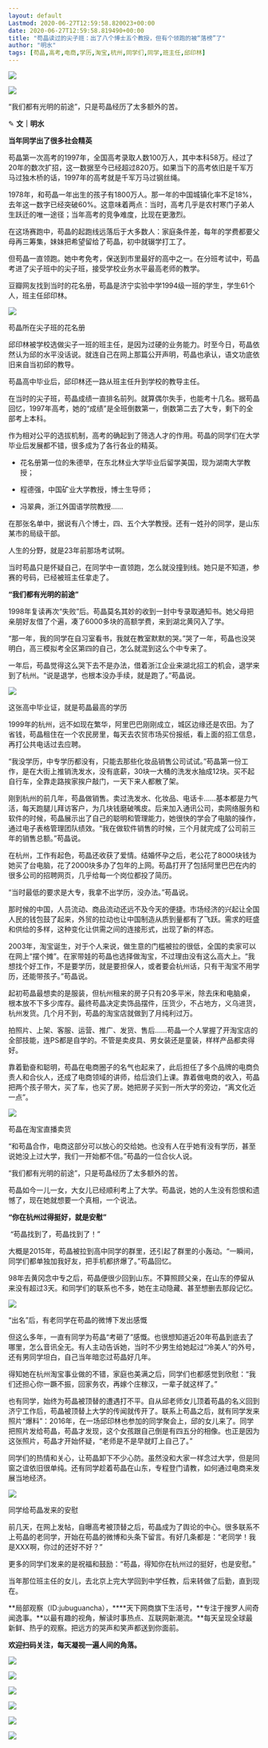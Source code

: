 ```yaml
---
layout: default
Lastmod: 2020-06-27T12:59:58.820023+00:00
date: 2020-06-27T12:59:58.819490+00:00
title: "苟晶读过的尖子班：出了八个博士五个教授，但有个领跑的被“落榜”了"
author: "明水"
tags: [苟晶,高考,电商,学历,淘宝,杭州,同学们,同学,班主任,邱印林]
---
```


![](https://images.weserv.nl/?url=https%3A//mmbiz.qpic.cn/mmbiz_gif/F3JRqPI2QJcMw9TbAE4OW71H31c82QuXia9OdOegqIfLKsLUfTnmRK5O0UHVsQy84tTKP5ErS8VC3yViaqFchVfA/640%3Fwx_fmt%3Dgif)

![](https://images.weserv.nl/?url=https%3A//mmbiz.qpic.cn/mmbiz_png/F3JRqPI2QJdxQ2A0p5vzLz8RRRAkEON248RJXnMkajDbmz8fWRGibBe1ScCQJHNaZAAOia8ma4d7eP3T3LibsWdJg/640%3Fwx_fmt%3Dpng)

  

“我们都有光明的前途”，只是苟晶经历了太多额外的苦。

✎ **文｜明水**

**当年同学出了很多社会精英**

苟晶第一次高考的1997年，全国高考录取人数100万人，其中本科58万。经过了20年的数次扩招，这一数据至今已经超过820万。如果当下的高考依旧是千军万马过独木桥的话，1997年的高考就是千军万马过钢丝绳。

1978年，和苟晶一年出生的孩子有1800万人。那一年的中国城镇化率不足18%，去年这一数字已经突破60%。这意味着两点：当时，高考几乎是农村寒门子弟人生跃迁的唯一途径；当年高考的竞争难度，比现在更激烈。

在这场赛跑中，苟晶的起跑线远落后于大多数人：家庭条件差，每年的学费都要父母再三筹集，妹妹把希望留给了苟晶，初中就辍学打工了。

但苟晶一直领跑。她中考免考，保送到市里最好的高中之一。在分班考试中，苟晶考进了尖子班中的尖子班，接受学校业务水平最高老师的教学。

豆瓣网友找到当时的花名册，苟晶是济宁实验中学1994级一班的学生，学生61个人，班主任邱印林。

![](https://images.weserv.nl/?url=https%3A//mmbiz.qpic.cn/mmbiz_jpg/F3JRqPI2QJcMw9TbAE4OW71H31c82QuX6yY9S7M2rIQP0Bq6WeMpUovPzJsRGxCMDLicPHzDIsvzRtKicZB10PRA/640%3Fwx_fmt%3Djpeg)

苟晶所在尖子班的花名册

邱印林被学校选做尖子一班的班主任，是因为过硬的业务能力。时至今日，苟晶依然认为邱的水平没话说。就连自己在网上那篇公开声明，苟晶也承认，语文功底依旧来自当初邱的教导。

苟晶高中毕业后，邱印林还一路从班主任升到学校的教导主任。

在当时的尖子班，苟晶成绩一直排名前列。就算偶尔失手，也能考十几名。据苟晶回忆，1997年高考，她的“成绩”是全班倒数第一，倒数第二去了大专，剩下的全部考上本科。

作为相对公平的选拔机制，高考的确起到了筛选人才的作用。苟晶的同学们在大学毕业后发展都不错，很多成为了各行各业的精英。

*   花名册第一位的朱德举，在东北林业大学毕业后留学美国，现为湖南大学教授；
    
*   程德强，中国矿业大学教授，博士生导师；
    
*   冯翠典，浙江外国语学院教授……
    

在那张名单中，据说有八个博士，四、五个大学教授。还有一姓孙的同学，是山东某市的局级干部。

人生的分野，就是23年前那场考试啊。

当时苟晶只是怀疑自己，在同学中一直领跑，怎么就没撞到线。她只是不知道，参赛的号码，已经被班主任拿走了。

**“我们都有光明的前途”**

1998年复读再次“失败”后。苟晶莫名其妙的收到一封中专录取通知书。她父母把亲朋好友借了个遍，凑了6000多块的高额学费，来到湖北黄冈入了学。

“那一年，我的同学在自习室看书，我就在教室默默的哭。”哭了一年，苟晶也没哭明白，高三模拟考全区第四的自己，怎么就混到这么个中专来了。

一年后，苟晶觉得这么哭下去不是办法，借着浙江企业来湖北招工的机会，退学来到了杭州。“说是退学，也根本没办手续，就是跑了。”苟晶说。

![](https://images.weserv.nl/?url=https%3A//mmbiz.qpic.cn/mmbiz_png/F3JRqPI2QJcMw9TbAE4OW71H31c82QuX1h1TWMA9R6j7297L6ianx6M9iaiaTJrQIvLA8IqiaiaosTnDzoyThudaU4Q/640%3Fwx_fmt%3Dpng)

这张高中毕业证，就是苟晶最高的学历

1999年的杭州，远不如现在繁华，阿里巴巴刚刚成立，城区边缘还是农田。为了省钱，苟晶租住在一个农民房里，每天去农贸市场买份报纸，看上面的招工信息，再打公共电话过去应聘。

“我没学历，中专学历都没有，只能去那些化妆品销售公司试试。”苟晶第一份工作，是在大街上推销洗发水，没有底薪，30块一大桶的洗发水抽成12块。买不起自行车，全靠走路挨家挨户敲门，一天下来人都散了架。

刚到杭州的前几年，苟晶做销售。卖过洗发水、化妆品、电话卡……基本都是力气活，每天跑腿儿拜访客户，为几块钱磨破嘴皮。后来加入通讯公司，卖网络服务和软件的时候，苟晶展示出了自己的聪明和管理能力，她很快的学会了电脑的操作，通过电子表格管理团队绩效。“我在做软件销售的时候，三个月就完成了公司前三年的销售总额。”苟晶说。

在杭州，工作有起色，苟晶还收获了爱情。结婚怀孕之后，老公花了8000块钱为她买了台电脑，花了2000块多办了包年的上网。苟晶打开了包括阿里巴巴在内的很多公司的招聘网页，几乎给每一个岗位都投了简历。

“当时最低的要求是大专，我拿不出学历，没办法。”苟晶说。

那时候的中国，人员流动、商品流动还远不及今天的便捷。市场经济的兴起让全国人民的钱包鼓了起来，外贸的拉动也让中国制造从质到量都有了飞跃。需求的旺盛和供给的多样，这种变化让供需之间的连接形式，出现了新的样态。

2003年，淘宝诞生，对于个人来说，做生意的门槛被拉的很低，全国的卖家可以在网上“摆个摊”。在家带娃的苟晶也选择做淘宝，不过理由没有这么高大上。“我想找个好工作，不是要学历，就是要担保人，或者要会杭州话，只有干淘宝不用学历，还能带孩子。”苟晶说。

起初苟晶最想卖的是服装，但杭州租来的房子只有20多平米，除去床和电脑桌，根本放不下多少库存。最终苟晶决定卖饰品摆件，压货少，不占地方，义乌进货，杭州发货。几个月不到，苟晶的淘宝店就做到了月纯利过万。

拍照片、上架、客服、运营、推广、发货、售后……苟晶一个人掌握了开淘宝店的全部技能，连PS都是自学的。不管是卖皮具、男女装还是童装，样样产品都卖得好。

靠着勤奋和聪明，苟晶在电商圈子的名气也起来了，此后担任了多个品牌的电商负责人和合伙人，还成了电商领域的讲师，给后浪们上课。靠着做电商的收入，苟晶把两个孩子带大，买了车，也买了房。她把房子买到一所大学的旁边，“离文化近一点”。

![](https://images.weserv.nl/?url=https%3A//mmbiz.qpic.cn/mmbiz_jpg/F3JRqPI2QJdxQ2A0p5vzLz8RRRAkEON2W6bUFQpUIMJciav6PuD0c76WJIrLN9FpTUfaMWlvWUicnYuAFm4nQicjA/640%3Fwx_fmt%3Djpeg)

苟晶在淘宝直播卖货

“和苟晶合作，电商这部分可以放心的交给她。也没有人在乎她有没有学历，甚至说她没上过大学，我们一开始都不信。”苟晶的一位合伙人说。

“我们都有光明的前途”，只是苟晶经历了太多额外的苦。

苟晶如今一儿一女，大女儿已经顺利考上了大学。苟晶说，她的人生没有怨恨和遗憾了，现在她就想要一个真相，一个说法。

**“你在杭州过得挺好，就是安慰”**

 “苟晶找到了，苟晶找到了！” 

大概是2015年，苟晶被拉到高中同学的群里，还引起了群里的小轰动。“一瞬间，同学们都单独加我好友，把手机都挤爆了。”苟晶回忆。

98年去黄冈念中专之后，苟晶便很少回到山东。不算照顾父亲，在山东的停留从来没有超过3天。和同学们的联系也不多，她在主动隐藏、甚至想删去那段记忆。

![](https://images.weserv.nl/?url=https%3A//mmbiz.qpic.cn/mmbiz_png/F3JRqPI2QJcMw9TbAE4OW71H31c82QuXlm3HIloZzDQO7uJVKrIsgbCWaicwTy3JZ0MYwO9JJN1ibDKYxj82MGmg/640%3Fwx_fmt%3Dpng)

“出名”后，有老同学在苟晶的微博下发出感慨

但这么多年，一直有同学为苟晶“考砸了”感慨。也很想知道近20年苟晶到底去了哪里，怎么音讯全无。有人主动告诉她，当时不少男生给她起过“冷美人”的外号，还有男同学坦白，自己当年暗恋过苟晶好几年。

得知她在杭州淘宝事业做的不错，家庭也美满之后，同学们也都感觉到欣慰：“我们还担心你一蹶不振，回家务农，再嫁个庄稼汉，一辈子就这样了。”

也有同学，始终为苟晶被顶替的遭遇打不平。自从邱老师女儿顶着苟晶的名义回到济宁工作后，苟晶被顶替上大学的传闻就传开了。联系上苟晶之后，就有同学发来照片“爆料”：2016年，在一场邱印林也参加的同学聚会上，邱的女儿来了。同学把照片发给苟晶，苟晶才发现，这个女孩跟自己倒是有四五分的相像。也正是因为这张照片，苟晶才开始怀疑，“老师是不是早就盯上自己了。”

同学们的热情和关心，让苟晶卸下不少心防。虽然没和大家一样念过大学，但是同窗之谊依旧很单纯。还有同学趁着苟晶在山东，专程登门请教，如何通过电商来发展当地经济。

![](https://images.weserv.nl/?url=https%3A//mmbiz.qpic.cn/mmbiz_png/F3JRqPI2QJcMw9TbAE4OW71H31c82QuXYT9nibWtEO1WWQbsrxUiaYBQPWfOcN1IdvK4rBTN3mlxBEmQa7GY3dXQ/640%3Fwx_fmt%3Dpng)

同学给苟晶发来的安慰

前几天，在网上发帖，自曝高考被顶替之后，苟晶成为了舆论的中心。很多联系不上苟晶的老同学，开始在苟晶的微博和头条下留言。有好几条都是：“老同学！我是XXX啊，你过的还好不好？”

更多的同学们发来的是祝福和鼓励：“苟晶，得知你在杭州过的挺好，也是安慰。”

当年那位班主任的女儿，去北京上完大学回到中学任教，后来转做了后勤，直到现在。

  

  

  

  

**局部观察（ID:jubuguancha），****天下网商旗下生活号，**专注于搜罗人间奇闻逸事。**以最有趣的视角，解读时事热点、互联网新潮流。**每天呈现全球最新鲜、热乎的观察。把远方的哭声和笑声都送到你面前。

**欢迎扫码关注，每天凝视一遍人间的角落。**

![](https://images.weserv.nl/?url=https%3A//mmbiz.qpic.cn/mmbiz_gif/F3JRqPI2QJcMw9TbAE4OW71H31c82QuXdutlk2PuZSezl3jZzmXib9n6SLic9yZNudhOQSia42icM6tDSYZHKIdGuQ/640%3Fwx_fmt%3Dgif)

  

  

  

  

![](https://images.weserv.nl/?url=https%3A//mmbiz.qpic.cn/mmbiz_gif/F3JRqPI2QJcMw9TbAE4OW71H31c82QuXia9OdOegqIfLKsLUfTnmRK5O0UHVsQy84tTKP5ErS8VC3yViaqFchVfA/640%3Fwx_fmt%3Dgif)

  

[![](https://images.weserv.nl/?url=https%3A//mmbiz.qpic.cn/mmbiz_png/F3JRqPI2QJcMw9TbAE4OW71H31c82QuXibgH3y0lSkTXZQEpBHEGFOcboYlRJA53SABVhEGk2iaJoKMANZibial4UQ/640%3Fwx_fmt%3Dpng)](http://mp.weixin.qq.com/s?__biz=MjMxNTM0NzE0MQ==&mid=2653334405&idx=1&sn=78cf0ae44178470d1aea6a9a3ec30d9a&chksm=b9ec982f8e9b1139214007b7ad0580d71223edc3690fbc1f6ec87c27b9ae258be4e99de3ad51&scene=21#wechat_redirect)

[![](https://images.weserv.nl/?url=https%3A//mmbiz.qpic.cn/mmbiz_png/F3JRqPI2QJdxQ2A0p5vzLz8RRRAkEON250iaSmR0ib75QZVNibOBahppPsqssHJEVsYNowBCgPZMRicguxUHcQpjPg/640%3Fwx_fmt%3Dpng)](http://mp.weixin.qq.com/s?__biz=MjMxNTM0NzE0MQ==&mid=2653334304&idx=1&sn=c758a63272a5ec68468ddb6c8b3dcef3&chksm=b9ec988a8e9b119cf9ee488639d9849bb00f6c1fae773c555a1fe1bfa97ffb82f6727086aa2f&scene=21#wechat_redirect)

[![](https://images.weserv.nl/?url=https%3A//mmbiz.qpic.cn/mmbiz_png/F3JRqPI2QJcMw9TbAE4OW71H31c82QuXFTOJbUNnVEkpxQqbLuia208iaYBGI7iasic0Ed0I6kUcNNFaVIx8W6sAxw/640%3Fwx_fmt%3Dpng)](http://mp.weixin.qq.com/s?__biz=MjMxNTM0NzE0MQ==&mid=2653334411&idx=1&sn=72321a36c3940e06b26788ac166ebabb&chksm=b9ec98218e9b1137ae8ceab40c712cfb94c4bd56841f00fedafa5b6e2b95761a449865c79442&scene=21#wechat_redirect)

![](https://images.weserv.nl/?url=https%3A//mmbiz.qpic.cn/mmbiz_gif/F3JRqPI2QJf5cjbjobW2z3afhGrVPv0sAzF84e90JWvcu2pprCKW8zkWicwGhjXJC0fgHibtUjnzHbuqjibtsia2PA/640%3Fwx_fmt%3Dgif)

